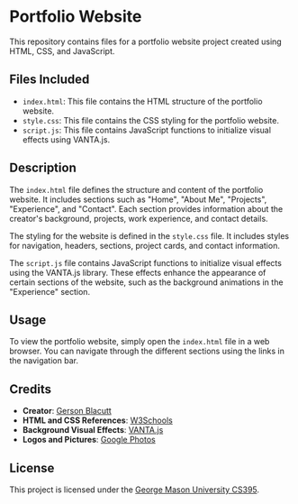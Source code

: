 # Portfolio Website

This repository contains files for a portfolio website project created using HTML, CSS, and JavaScript.

## Files Included

- `index.html`: This file contains the HTML structure of the portfolio website.
- `style.css`: This file contains the CSS styling for the portfolio website.
- `script.js`: This file contains JavaScript functions to initialize visual effects using VANTA.js.

## Description

The `index.html` file defines the structure and content of the portfolio website. It includes sections such as "Home", "About Me", "Projects", "Experience", and "Contact". Each section provides information about the creator's background, projects, work experience, and contact details.

The styling for the website is defined in the `style.css` file. It includes styles for navigation, headers, sections, project cards, and contact information.

The `script.js` file contains JavaScript functions to initialize visual effects using the VANTA.js library. These effects enhance the appearance of certain sections of the website, such as the background animations in the "Experience" section.

## Usage

To view the portfolio website, simply open the `index.html` file in a web browser. You can navigate through the different sections using the links in the navigation bar.

## Credits

- **Creator**: [Gerson Blacutt](https://www.linkedin.com/in/gerson-b-00026528/)
- **HTML and CSS References**: [W3Schools](https://www.w3schools.com)
- **Background Visual Effects**: [VANTA.js](https://www.vantajs.com/)
- **Logos and Pictures**: [Google Photos](https://photos.google.com/)

## License

This project is licensed under the [George Mason University CS395](LICENSE).
